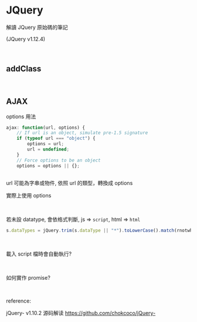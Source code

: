 # JQuery

解讀 JQuery 原始碼的筆記

(JQuery v1.12.4)

<br />

## addClass

<br />

## AJAX

options 用法

```javascript
ajax: function(url, options) {
    // If url is an object, simulate pre-1.5 signature
    if (typeof url === "object") {
        options = url;
        url = undefined;
    }
    // Force options to be an object
    options = options || {};
    
```
url 可能為字串或物件, 依照 url 的類型，轉換成 options

實際上使用 options

<br />

若未設 datatype, 會依格式判斷, js => ``script``, html => ``html``

```javascript
s.dataTypes = jQuery.trim(s.dataType || "*").toLowerCase().match(rnotwhite) || [""];
```

<br />

載入 script 檔時會自動執行?

<br />

如何實作 promise?

<br />

reference: 

jQuery- v1.10.2 源码解读 https://github.com/chokcoco/jQuery-
